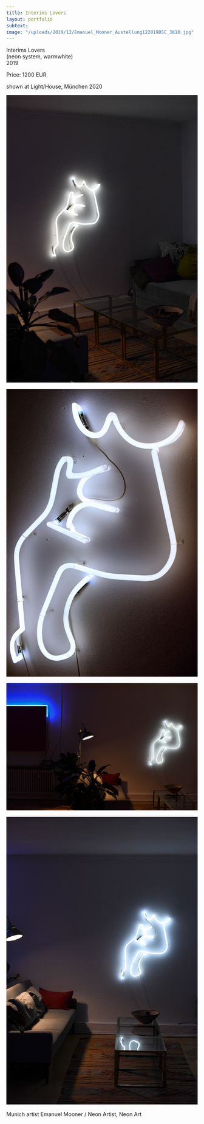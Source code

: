 ```yaml
---
title: Interims Lovers
layout: portfolio
subtext: 
image: "/uploads/2019/12/Emanuel_Mooner_Austellung122019DSC_3810.jpg"
---
```


Interims Lovers  
(neon system, warmwhite)  
2019

Price: 1200 EUR

shown at Light/House, München 2020

![y](/uploads/2019/12/Emanuel_Mooner_Austellung122019DSC_3810.jpg)

![x](/uploads/2019/12/Emanuel_Mooner_Austellung122019DSC_3817.jpg)

![c](/uploads/2019/12/Emanuel_Mooner_Austellung122019DSC_3817a.jpg)

![c](/uploads/2019/12/Emanuel_Mooner_Austellung122019DSC_3815.jpg)

Munich artist Emanuel Mooner / Neon Artist, Neon Art